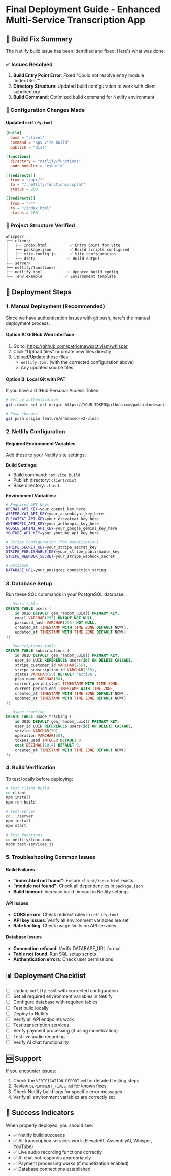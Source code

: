 # Final Deployment Guide - Enhanced Multi-Service Transcription App

## 🚀 Build Fix Summary

The Netlify build issue has been identified and fixed. Here's what was done:

### ✅ Issues Resolved
1. **Build Entry Point Error**: Fixed "Could not resolve entry module 'index.html'"
2. **Directory Structure**: Updated build configuration to work with client subdirectory
3. **Build Command**: Optimized build command for Netlify environment

### 🔧 Configuration Changes Made

#### Updated `netlify.toml`
```toml
[build]
  base = "client"
  command = "npx vite build"
  publish = "dist"

[functions]
  directory = "netlify/functions"
  node_bundler = "esbuild"

[[redirects]]
  from = "/api/*"
  to = "/.netlify/functions/:splat"
  status = 200

[[redirects]]
  from = "/*"
  to = "/index.html"
  status = 200
```

### 📁 Project Structure Verified
```
whisper/
├── client/
│   ├── index.html          ✅ Entry point for Vite
│   ├── package.json        ✅ Build scripts configured
│   ├── vite.config.js      ✅ Vite configuration
│   └── dist/              ✅ Build output
├── server/
├── netlify/functions/
├── netlify.toml           ✅ Updated build config
└── .env.example          ✅ Environment template
```

## 🎯 Deployment Steps

### 1. Manual Deployment (Recommended)
Since we have authentication issues with git push, here's the manual deployment process:

#### Option A: GitHub Web Interface
1. Go to: https://github.com/patriotnewsactivism/whisper
2. Click "Upload files" or create new files directly
3. Upload/Update these files:
   - `netlify.toml` (with the corrected configuration above)
   - Any updated source files

#### Option B: Local Git with PAT
If you have a GitHub Personal Access Token:
```bash
# Set up authentication
git remote set-url origin https://YOUR_TOKEN@github.com/patriotnewsactivism/whisper.git

# Push changes
git push origin feature/enhanced-v2-clean
```

### 2. Netlify Configuration
#### Required Environment Variables
Add these to your Netlify site settings:

**Build Settings:**
- Build command: `npx vite build`
- Publish directory: `client/dist`
- Base directory: `client`

**Environment Variables:**
```bash
# Required API Keys
OPENAI_API_KEY=your_openai_key_here
ASSEMBLYAI_API_KEY=your_assemblyai_key_here
ELEVATEAI_API_KEY=your_elevateai_key_here
ANTHROPIC_API_KEY=your_anthropic_key_here
GOOGLE_GEMINI_API_KEY=your_google_gemini_key_here
YOUTUBE_API_KEY=your_youtube_api_key_here

# Stripe Configuration (for monetization)
STRIPE_SECRET_KEY=your_stripe_secret_key
STRIPE_PUBLISHABLE_KEY=your_stripe_publishable_key
STRIPE_WEBHOOK_SECRET=your_stripe_webhook_secret

# Database
DATABASE_URL=your_postgres_connection_string
```

### 3. Database Setup
Run these SQL commands in your PostgreSQL database:

```sql
-- Users table
CREATE TABLE users (
    id UUID DEFAULT gen_random_uuid() PRIMARY KEY,
    email VARCHAR(255) UNIQUE NOT NULL,
    password_hash VARCHAR(255) NOT NULL,
    created_at TIMESTAMP WITH TIME ZONE DEFAULT NOW(),
    updated_at TIMESTAMP WITH TIME ZONE DEFAULT NOW()
);

-- Subscriptions table
CREATE TABLE subscriptions (
    id UUID DEFAULT gen_random_uuid() PRIMARY KEY,
    user_id UUID REFERENCES users(id) ON DELETE CASCADE,
    stripe_customer_id VARCHAR(255),
    stripe_subscription_id VARCHAR(255),
    status VARCHAR(50) DEFAULT 'active',
    plan_name VARCHAR(50),
    current_period_start TIMESTAMP WITH TIME ZONE,
    current_period_end TIMESTAMP WITH TIME ZONE,
    created_at TIMESTAMP WITH TIME ZONE DEFAULT NOW(),
    updated_at TIMESTAMP WITH TIME ZONE DEFAULT NOW()
);

-- Usage tracking
CREATE TABLE usage_tracking (
    id UUID DEFAULT gen_random_uuid() PRIMARY KEY,
    user_id UUID REFERENCES users(id) ON DELETE CASCADE,
    service VARCHAR(50),
    operation VARCHAR(50),
    tokens_used INTEGER DEFAULT 0,
    cost DECIMAL(10,4) DEFAULT 0,
    created_at TIMESTAMP WITH TIME ZONE DEFAULT NOW()
);
```

### 4. Build Verification
To test locally before deploying:

```bash
# Test client build
cd client
npm install
npm run build

# Test server
cd ../server
npm install
npm start

# Test functions
cd netlify/functions
node test-services.js
```

### 5. Troubleshooting Common Issues

#### Build Failures
- **"index.html not found"**: Ensure `client/index.html` exists
- **"module not found"**: Check all dependencies in `package.json`
- **Build timeout**: Increase build timeout in Netlify settings

#### API Issues
- **CORS errors**: Check redirect rules in `netlify.toml`
- **API key issues**: Verify all environment variables are set
- **Rate limiting**: Check usage limits on API services

#### Database Issues
- **Connection refused**: Verify DATABASE_URL format
- **Table not found**: Run SQL setup scripts
- **Authentication errors**: Check user permissions

## 📊 Deployment Checklist

- [ ] Update `netlify.toml` with corrected configuration
- [ ] Set all required environment variables in Netlify
- [ ] Configure database with required tables
- [ ] Test build locally
- [ ] Deploy to Netlify
- [ ] Verify all API endpoints work
- [ ] Test transcription services
- [ ] Verify payment processing (if using monetization)
- [ ] Test live audio recording
- [ ] Verify AI chat functionality

## 🆘 Support

If you encounter issues:
1. Check the `VERIFICATION_REPORT.md` for detailed testing steps
2. Review `DEPLOYMENT_FIXES.md` for known fixes
3. Check Netlify build logs for specific error messages
4. Verify all environment variables are correctly set

## 🎉 Success Indicators

When properly deployed, you should see:
- ✅ Netlify build succeeds
- ✅ All transcription services work (ElevateAI, AssemblyAI, Whisper, YouTube)
- ✅ Live audio recording functions correctly
- ✅ AI chat bot responds appropriately
- ✅ Payment processing works (if monetization enabled)
- ✅ Database connections established
